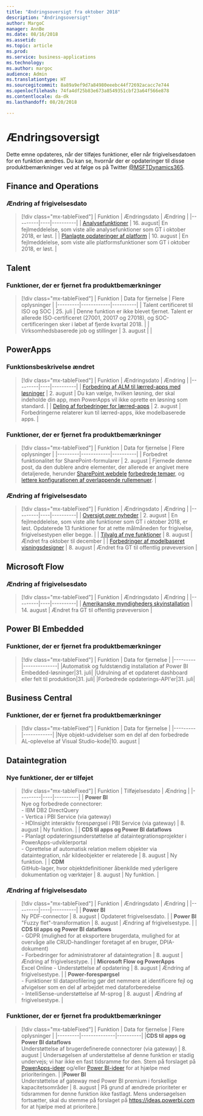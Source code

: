 ```yaml
---
title: "Ændringsoversigt fra oktober 2018"
description: "Ændringsoversigt"
author: MargoC
manager: AnnBe
ms.date: 08/16/2018
ms.assetid: 
ms.topic: article
ms.prod: 
ms.service: business-applications
ms.technology: 
ms.author: margoc
audience: Admin
ms.translationtype: HT
ms.sourcegitcommit: 8a89a9ef9d7a84980eeebc44f72692acacc7e744
ms.openlocfilehash: 74fa4df25b83e673a8549351cbf23a64f566e878
ms.contentlocale: da-dk
ms.lasthandoff: 08/20/2018

---
```

# <a name="change-history"></a>Ændringsoversigt

Dette emne opdateres, når der tilføjes funktioner, eller når frigivelsesdatoen for en funktion ændres. Du kan se, hvornår der er opdateringer til disse produktbemærkninger ved at følge os på Twitter [@MSFTDynamics365](https://twitter.com/MSFTDynamics365).

<!--### Release date changed
> [!div class="mx-tableFixed"]
> | Feature | Change | Changed date |
> |---------|------------|----------|
> |         |           |          |

<!--### Feature description changed
> [!div class="mx-tableFixed"]
> | Feature | Date changed |
> |---------|--------------|
> |         |              | 

<!--### Features added to release notes
> [!div class="mx-tableFixed"]
> | Feature | Date added |
> |---------|------------|
> |         |            | 
-->

<!--### Features removed from release notes
> [!div class="mx-tableFixed"]
> | Feature | Date removed |
> |---------|------------|
> |         |            | 
-->

## <a name="finance-and-operations"></a>Finance and Operations
### <a name="release-date-changed"></a>Ændring af frigivelsesdato
> [!div class="mx-tableFixed"]
> | Funktion | Ændringsdato | Ændring |
> |---------|----|----------|
> | [Analysefunktioner](dynamics365-finance-operations/planned-features.md#analytics-features) | 16. august| En fejlmeddelelse, som viste alle analysefunktioner som GT i oktober 2018, er løst. |
> | [Planlagte opdateringer af platform](dynamics365-finance-operations/planned-features.md#planned-platform-updates) | 10. august | En fejlmeddelelse, som viste alle platformsfunktioner som GT i oktober 2018, er løst. |

## <a name="talent"></a>Talent

### <a name="features-removed-from-release-notes"></a>Funktioner, der er fjernet fra produktbemærkninger
> [!div class="mx-tableFixed"]
> | Funktion | Data for fjernelse | Flere oplysninger |
> |---------|------------|----------|
> | Talent certificeret til ISO og SOC        |  25. juli          |  Denne funktion er ikke blevet fjernet. Talent er allerede ISO-certificeret (27001, 20017 og 27018), og SOC-certificeringen sker i løbet af fjerde kvartal 2018.        |
> | Virksomhedsbaserede job og stillinger | 3. august | |

## <a name="powerapps"></a>PowerApps

### <a name="feature-description-changed"></a>Funktionsbeskrivelse ændret
> [!div class="mx-tableFixed"]
> | Funktion | Ændringsdato | Ændring |
> |---------|----|----------|
> | [Forbedring af ALM til lærred-apps med løsninger](powerapps/improve-alm-for-canvas-app-with-solutions.md) | 2. august | Du kan vælge, hvilken løsning, der skal indeholde din app, men PowerApps vil ikke oprette en løsning som standard. | 
> | [Deling af forbedringer for lærred-apps](powerapps/sharing-enhancements-for-canvas-apps.md) | 2. august | Forbedringerne relaterer kun til lærred-apps, ikke modelbaserede apps. |

### <a name="features-removed-from-release-notes"></a>Funktioner, der er fjernet fra produktbemærkninger
> [!div class="mx-tableFixed"]
> | Funktion | Data for fjernelse | Flere oplysninger |
> |---------|------------|----------|
> | Forbedret funktionalitet for SharePoint-formularer | 2. august | Fjernede denne post, da den dublere andre elementer, der allerede er angivet mere detaljerede, herunder [SharePoint webdele](powerapps/embed-applications-on-sharepoint-pages-using-powerapps-web-part.md) [forbedrede temaer](powerapps/improved-default-themes-help-embedded-apps-feel-like-they-belong-in-sharepoint.md), og [lettere konfigurationen af overlappende rullemenuer](powerapps/easier-to-configure-cascading-dropdowns-and-conditional-field-visibility.md). |

### <a name="release-date-changed"></a>Ændring af frigivelsesdato
> [!div class="mx-tableFixed"]
> | Funktion | Ændringsdato | Ændring |
> |---------|----|----------|
> | [Oversigt over nyheder](powerapps/planned-features.md) | 2. august | En fejlmeddelelse, som viste alle funktioner som GT i oktober 2018, er løst. Opdaterede 13 funktioner for at rette målmåneden for frigivelse, frigivelsestypen eller begge. |
> | [Tilvalg af nye funktioner](powerapps/opting-into-new-features.md) | 8. august | Ændret fra oktober til december |
> | [Forbedringer af modelbaseret visningsdesigner](powerapps/model-driven-view-designer-enhancements.md) | 8. august | Ændret fra GT til offentlig prøveversion |
 
## <a name="microsoft-flow"></a>Microsoft Flow

### <a name="release-date-changed"></a>Ændring af frigivelsesdato
> [!div class="mx-tableFixed"]
> | Funktion | Ændringsdato | Ændring |
> |---------|----|----------|
> | [Amerikanske myndigheders skyinstallation](microsoft-flow/us-government-cloud-deployment.md) | 14. august | Ændret fra GT til offentlig prøveversion |
 

## <a name="power-bi-embedded"></a>Power BI Embedded

### <a name="features-removed-from-release-notes"></a>Funktioner, der er fjernet fra produktbemærkninger
> [!div class="mx-tableFixed"]
> | Funktion | Data for fjernelse |
> |---------|--------------|
> |Automatisk og fuldstændig installation af Power BI Embedded-løsninger|31. juli|
> |Udrulning af et opdateret dashboard eller felt til produktion|31. juli|
> |Forbedrede opdaterings-API'er|31. juli|


## <a name="business-central"></a>Business Central

### <a name="features-removed-from-release-notes"></a>Funktioner, der er fjernet fra produktbemærkninger
> [!div class="mx-tableFixed"]
> | Funktion | Data for fjernelse |
> |---------|------------|
> |Nye objekt-udvidelser som en del af den forbedrede AL-oplevelse af Visual Studio-kode|10. august | 


## <a name="data-integration"></a>Dataintegration

### <a name="new-features-added"></a>Nye funktioner, der er tilføjet
> [!div class="mx-tableFixed"]
> | Funktion | Tilføjelsesdato | Ændring |
> |---------|----|----------|
> | **Power BI** <br> Nye og forbedrede connectorer: <br> - IBM DB2 DirectQuery <br> - Vertica i PBI Service (via gateway) <br> - HDInsight interaktiv forespørgsel i PBI Service (via gateway) | 8. august | Ny funktion. |
> | **CDS til apps og Power BI dataflows** <br> - Planlagt opdateringsunderstøttelse af dataintegrationsprojekter i PowerApps-udviklerportal <br> - Oprettelse af automatisk relation mellem objekter via dataintegration, når kildeobjekter er relaterede | 8. august | Ny funktion. |
> | **CDM** <br> GitHub-lager, hvor objektdefinitioner åbenkilde med yderligere dokumentation og værktøjer | 8. august | Ny funktion. |

### <a name="release-date-changed"></a>Ændring af frigivelsesdato
> [!div class="mx-tableFixed"]
> | Funktion | Ændringsdato | Ændring |
> |---------|----|----------|
> | **Power BI** <br> Ny PDF-connector | 8. august | Opdateret frigivelsesdato. |
> | **Power BI** <br> "Fuzzy flet"-transformation | 8. august | Ændring af frigivelsestype. |
> | **CDS til apps og Power BI dataflows** <br> - GDPR (mulighed for at eksportere brugerdata, mulighed for at overvåge alle CRUD-handlinger foretaget af en bruger, DPIA-dokument) <br> - Forbedringer for administratorer af dataintegration | 8. august | Ændring af frigivelsestype. |
> | **Microsoft Flow og PowerApps** <br> Excel Online - Understøttelse af opdatering | 8. august | Ændring af frigivelsestype. |
> | **Power-forespørgsel** <br> - Funktioner til dataprofilering gør det nemmere at identificere fejl og afvigelser som en del af arbejdet med dataforberedelse <br> - IntelliSense-understøttelse af M-sprog | 8. august | Ændring af frigivelsestype. |

### <a name="features-removed-from-release-notes"></a>Funktioner, der er fjernet fra produktbemærkninger
> [!div class="mx-tableFixed"]
> | Funktion | Data for fjernelse | Flere oplysninger |
> |---------|--------------|----------|
> |**CDS til apps og Power BI dataflows** <br> Understøttelse af brugerdefinerede connectorer (via gateway) | 8. august | Undersøgelsen af understøttelse af denne funktion er stadig undervejs; vi har ikke en fast tidsramme for den. Stem på forslaget på [PowerApps-ideer](https://powerusers.microsoft.com/t5/PowerApps-Ideas/idb-p/PowerAppsIdeas) og/eller [Power BI-ideer](https://ideas.powerbi.com) for at hjælpe med prioriteringen. |
> |**Power BI** <br> Understøttelse af gateway med Power BI premium i forskellige kapacitetsområder | 8. august | På grund af ændrede prioriteter er tidsrammen for denne funktion ikke fastlagt. Mens undersøgelsen fortsætter, skal du stemme på forslaget på https://ideas.powerbi.com for at hjælpe med at prioritere.|


